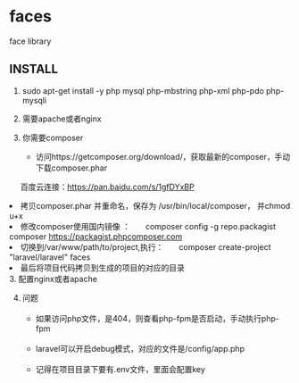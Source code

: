 # faces
face library

INSTALL 
-------------------------------------------

1. sudo apt-get install -y php mysql php-mbstring php-xml php-pdo php-mysqli

2. 需要apache或者nginx

3. 你需要composer
      <ul>
      <li>访问https://getcomposer.org/download/，获取最新的composer，手动下载composer.phar
      百度云连接：https://pan.baidu.com/s/1gfDYxBP
      </li>
      <li>拷贝composer.phar 并重命名，保存为 /usr/bin/local/composer， 并chmod u+x </li>
      <li>修改composer使用国内镜像 ：
          composer config -g repo.packagist composer https://packagist.phpcomposer.com</li>
      <li>切换到/var/www/path/to/project,执行：
          composer create-project "laravel/laravel" faces</li>
      <li>最后将项目代码拷贝到生成的项目的对应的目录</li>
      </ul>
3. 配置nginx或者apache

4. 问题
   <ul>
   <li>如果访问php文件，是404，则查看php-fpm是否启动，手动执行php-fpm</li>
   <li>laravel可以开启debug模式，对应的文件是/config/app.php</li>
   <li>记得在项目目录下要有.env文件，里面会配置key</li>
   </ul>


